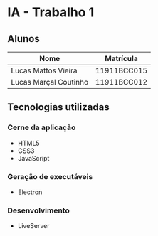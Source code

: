 # IA - Trabalho 1

## Alunos

| Nome                  | Matrícula   |
| --------------------- | ----------- |
| Lucas Mattos Vieira   | 11911BCC015 |
| Lucas Marçal Coutinho | 11911BCC012 |

## Tecnologias utilizadas

### Cerne da aplicação

* HTML5
* CSS3
* JavaScript

### Geração de executáveis

* Electron

### Desenvolvimento

* LiveServer